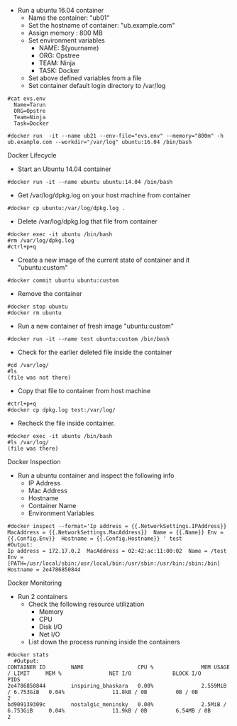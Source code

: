 - Run a ubuntu 16.04 container
  - Name the container: "ub01"
  - Set the hostname of container: "ub.example.com"
  - Assign memory : 800 MB
  - Set environment variables
      - NAME: $(yourname)
      - ORG: Opstree
      - TEAM: Ninja
      - TASK: Docker
  - Set above defined variables from a file
  - Set container default login directory to /var/log
  
``` 
#cat evs.env
  Name=Tarun
  ORG=Opstre
  Team=Ninja
  Task=Docker

#docker run  -it --name ub21 --env-file="evs.env" --memory="800m" -h ub.example.com --workdir="/var/log" ubuntu:16.04 /bin/bash
```


Docker Lifecycle

- Start an Ubuntu 14.04 container
```
#docker run -it --name ubuntu ubuntu:14.04 /bin/bash
```
- Get /var/log/dpkg.log on your host machine from container

```
#docker cp ubuntu:/var/log/dpkg.log .
```
- Delete /var/log/dpkg.log that file from container
```
#docker exec -it ubuntu /bin/bash
#rm /var/log/dpkg.log
#ctrl+p+q
```
- Create a new image of the current state of container and it "ubuntu:custom"
```
#docker commit ubuntu ubuntu:custom
```
- Remove the container
```
#docker stop ubuntu
#docker rm ubuntu
```
- Run a new container of fresh image "ubuntu:custom"
```
#docker run -it --name test ubuntu:custom /bin/bash
```
- Check for the earlier deleted file inside the container
```
#cd /var/log/
#ls
(file was not there)
```

- Copy that file to container from host machine
```
#ctrl+p+q
#docker cp dpkg.log test:/var/log/
```
- Recheck the file inside container.
```
#docker exec -it ubuntu /bin/bash
#ls /var/log/
(file was there)
```

Docker Inspection

- Run a ubuntu container and inspect the following info
  - IP Address
  - Mac Address
  - Hostname
  - Container Name
  - Environment Variables
```
#docker inspect --format='Ip address = {{.NetworkSettings.IPAddress}}  MacAddress = {{.NetworkSettings.MacAddress}}  Name = {{.Name}} Env = {{.Config.Env}}  Hostname = {{.Config.Hostname}} ' test
#Output:
Ip address = 172.17.0.2  MacAddress = 02:42:ac:11:00:02  Name = /test Env = [PATH=/usr/local/sbin:/usr/local/bin:/usr/sbin:/usr/bin:/sbin:/bin]  Hostname = 2e4786850844
```

Docker Monitoring 

- Run 2 containers 
  - Check the following resource utilization
      - Memory
      - CPU
      - Disk I/O
      - Net I/O
  - List down the process running inside the containers

```
#docker stats
  #Output:
CONTAINER ID        NAME                 CPU %               MEM USAGE / LIMIT     MEM %               NET I/O             BLOCK I/O           PIDS
2e4786850844        inspiring_bhaskara   0.00%               2.559MiB / 6.753GiB   0.04%               11.8kB / 0B         0B / 0B             2
bd909139309c        nostalgic_meninsky   0.00%               2.5MiB / 6.753GiB     0.04%               11.9kB / 0B         6.54MB / 0B         2
```
